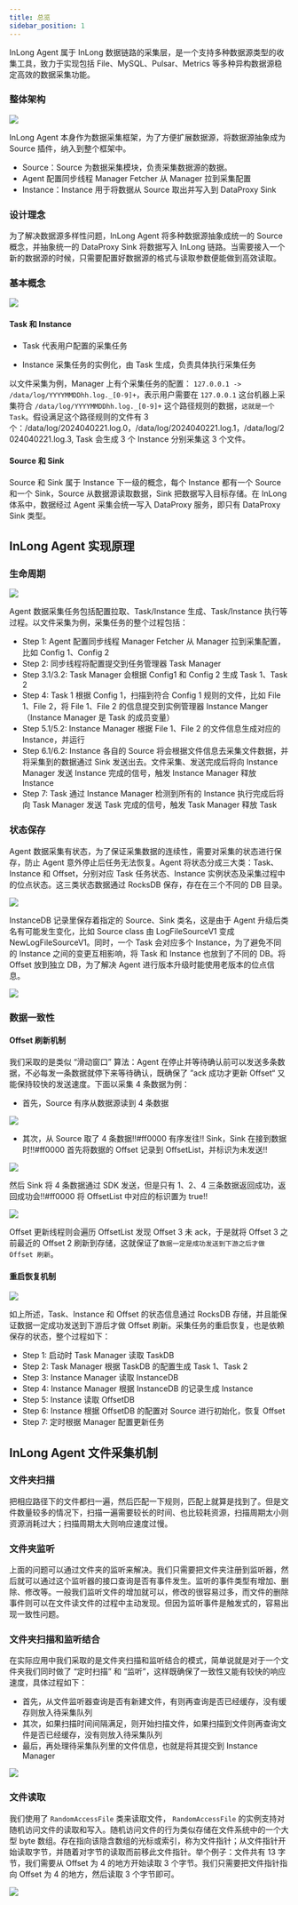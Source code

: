 ```yaml
---
title: 总览
sidebar_position: 1
---
```


InLong Agent 属于 InLong 数据链路的采集层，是一个支持多种数据源类型的收集工具，致力于实现包括 File、MySQL、Pulsar、Metrics 等多种异构数据源稳定高效的数据采集功能。

### 整体架构

![](img/agent_overview_2.png)

InLong Agent 本身作为数据采集框架，为了方便扩展数据源，将数据源抽象成为 Source 插件，纳入到整个框架中。
- Source：Source 为数据采集模块，负责采集数据源的数据。
- Agent 配置同步线程 Manager Fetcher 从 Manager 拉到采集配置
- Instance：Instance 用于将数据从 Source 取出并写入到 DataProxy Sink

### 设计理念
为了解决数据源多样性问题，InLong Agent 将多种数据源抽象成统一的 Source 概念，并抽象统一的 DataProxy Sink 将数据写入 InLong 链路。当需要接入一个新的数据源的时候，只需要配置好数据源的格式与读取参数便能做到高效读取。

### 基本概念

![](img/agent_overview_3.png)

#### Task 和 Instance
- Task
  代表用户配置的采集任务

- Instance
  采集任务的实例化，由 Task 生成，负责具体执行采集任务

以文件采集为例，Manager 上有个采集任务的配置： `127.0.0.1 -> /data/log/YYYYMMDDhh.log._[0-9]+`，表示用户需要在 `127.0.0.1` 这台机器上采集符合 `/data/log/YYYYMMDDhh.log._[0-9]+` 这个路径规则的数据，`这就是一个 Task`。假设满足这个路径规则的文件有 3 个：/data/log/2024040221.log.0，/data/log/2024040221.log.1，/data/log/2024040221.log.3, Task 会生成 3 个 Instance 分别采集这 3 个文件。

#### Source 和 Sink
Source 和 Sink 属于 Instance 下一级的概念，每个 Instance 都有一个 Source 和一个 Sink，Source 从数据源读取数据，Sink 把数据写入目标存储。在 InLong 体系中，数据经过 Agent 采集会统一写入 DataProxy 服务，即只有  DataProxy Sink 类型。

## InLong Agent 实现原理
### 生命周期

![](img/agent_overview_4.png)

Agent 数据采集任务包括配置拉取、Task/Instance 生成、Task/Instance 执行等过程。以文件采集为例，采集任务的整个过程包括：
- Step 1: Agent 配置同步线程 Manager Fetcher 从 Manager 拉到采集配置，比如 Config 1、Config 2
- Step 2: 同步线程将配置提交到任务管理器 Task Manager
- Step 3.1/3.2: Task Manager 会根据 Config1 和 Config 2 生成 Task 1、Task 2
- Step 4: Task 1 根据 Config 1，扫描到符合 Config 1 规则的文件，比如 File 1、File 2，将 File 1、File 2 的信息提交到实例管理器 Instance Manger（Instance Manager 是  Task 的成员变量）
- Step 5.1/5.2: Instance Manager 根据  File 1、File 2 的文件信息生成对应的 Instance，并运行
- Step 6.1/6.2: Instance 各自的 Source 将会根据文件信息去采集文件数据，并将采集到的数据通过 Sink 发送出去。文件采集、发送完成后将向 Instance Manager 发送 Instance 完成的信号，触发 Instance Manager 释放 Instance
- Step 7: Task 通过 Instance Manager 检测到所有的 Instance 执行完成后将向 Task Manager 发送 Task 完成的信号，触发 Task Manager 释放 Task

### 状态保存
Agent 数据采集有状态，为了保证采集数据的连续性，需要对采集的状态进行保存，防止 Agent 意外停止后任务无法恢复。Agent 将状态分成三大类：Task、Instance 和 Offset，分别对应 Task 任务状态、Instance 实例状态及采集过程中的位点状态。这三类状态数据通过 RocksDB 保存，存在在三个不同的 DB 目录。

![](img/agent_overview_5.png)

InstanceDB 记录里保存着指定的 Source、Sink 类名，这是由于 Agent 升级后类名有可能发生变化，比如 Source class 由 LogFileSourceV1 变成 NewLogFileSourceV1。同时，一个 Task 会对应多个 Instance，为了避免不同的 Instance 之间的变更互相影响，将 Task 和 Instance 也放到了不同的 DB。将 Offset 放到独立 DB，为了解决 Agent 进行版本升级时能使用老版本的位点信息。

![](img/agent_overview_6.png)

### 数据一致性
#### Offset 刷新机制
我们采取的是类似 “滑动窗口” 算法：Agent 在停止并等待确认前可以发送多条数据，不必每发一条数据就停下来等待确认，既确保了 ”ack 成功才更新 Offset“ 又能保持较快的发送速度。下面以采集 4 条数据为例：
- 首先，Source 有序从数据源读到 4 条数据
  
![](img/agent_overview_7.png)
 
- 其次，从 Source 取了 4 条数据!!#ff0000 有序发往!! Sink，Sink 在接到数据时!!#ff0000 首先将数据的 Offset 记录到 OffsetList，并标识为未发送!!

![](img/agent_overview_8.png)

  然后 Sink 将 4 条数据通过 SDK 发送，但是只有 1、2、4 三条数据返回成功，返回成功会!!#ff0000 将 OffsetList 中对应的标识置为 true!!

  ![](img/agent_overview_9.png)

  Offset 更新线程则会遍历 OffsetList 发现 Offset 3 未 ack，于是就将 Offset 3 之前最近的 Offset 2 刷新到存储，这就保证了`数据一定是成功发送到下游之后才做 Offset 刷新`。

#### 重启恢复机制

![](img/agent_overview_10.png)

如上所述，Task、Instance 和 Offset 的状态信息通过 RocksDB 存储，并且能保证数据一定成功发送到下游后才做 Offset 刷新。采集任务的重启恢复，也是依赖保存的状态，整个过程如下：
- Step 1: 启动时 Task Manager 读取 TaskDB
- Step 2: Task Manager 根据 TaskDB 的配置生成 Task 1、Task 2
- Step 3: Instance Manager 读取 InstanceDB
- Step 4: Instance Manager 根据 InstanceDB 的记录生成 Instance
- Step 5: Instance 读取 OffsetDB
- Step 6: Instance 根据 OffsetDB 的配置对 Source 进行初始化，恢复 Offset
- Step 7: 定时根据 Manager 配置更新任务

## InLong Agent 文件采集机制
### 文件夹扫描
把相应路径下的文件都扫一遍，然后匹配一下规则，匹配上就算是找到了。但是文件数量较多的情况下，扫描一遍需要较长的时间、也比较耗资源，扫描周期太小则资源消耗过大；扫描周期太大则响应速度过慢。

### 文件夹监听
上面的问题可以通过文件夹的监听来解决。我们只需要把文件夹注册到监听器，然后就可以通过这个监听器的接口查询是否有事件发生。监听的事件类型有增加、删除、修改等。一般我们监听文件的增加就可以，修改的很容易过多，而文件的删除事件则可以在文件读文件的过程中主动发现。但因为监听事件是触发式的，容易出现一致性问题。

### 文件夹扫描和监听结合
在实际应用中我们采取的是文件夹扫描和监听结合的模式，简单说就是对于一个文件夹我们同时做了 “定时扫描” 和 “监听”，这样既确保了一致性又能有较快的响应速度，具体过程如下：
- 首先，从文件监听器查询是否有新建文件，有则再查询是否已经缓存，没有缓存则放入待采集队列
- 其次，如果扫描时间间隔满足，则开始扫描文件，如果扫描到文件则再查询文件是否已经缓存，没有则放入待采集队列
- 最后，再处理待采集队列里的文件信息，也就是将其提交到 Instance Manager

![](img/agent_overview_11.png)

### 文件读取
我们使用了 `RandomAccessFile` 类来读取文件， `RandomAccessFile` 的实例支持对随机访问文件的读取和写入。随机访问文件的行为类似存储在文件系统中的一个大型 byte 数组。存在指向该隐含数组的光标或索引，称为文件指针；从文件指针开始读取字节，并随着对字节的读取而前移此文件指针。举个例子：文件共有 13 字节，我们需要从 Offset 为 4 的地方开始读取 3 个字节。我们只需要把文件指针指向 Offset 为 4 的地方，然后读取 3 个字节即可。

![](img/agent_overview_12.png)